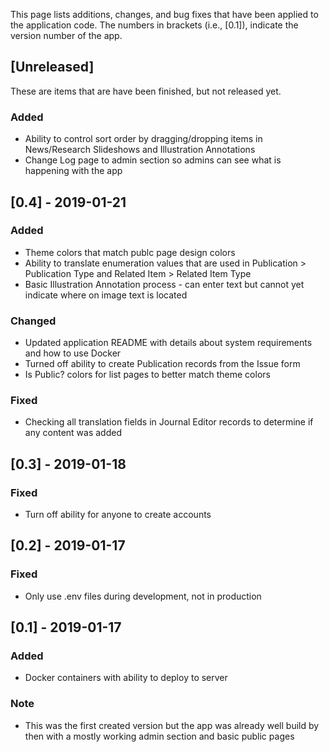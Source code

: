 This page lists additions, changes, and bug fixes that have been applied to the application code.
The numbers in brackets (i.e., [0.1]), indicate the version number of the app.

## [Unreleased]
These are items that are have been finished, but not released yet.
### Added
- Ability to control sort order by dragging/dropping items in News/Research Slideshows and Illustration Annotations
- Change Log page to admin section so admins can see what is happening with the app

## [0.4] - 2019-01-21
### Added
- Theme colors that match publc page design colors
- Ability to translate enumeration values that are used in Publication > Publication Type and Related Item > Related Item Type
- Basic Illustration Annotation process - can enter text but cannot yet indicate where on image text is located

### Changed
- Updated application README with details about system requirements and how to use Docker
- Turned off ability to create Publication records from the Issue form
- Is Public? colors for list pages to better match theme colors

### Fixed
- Checking all translation fields in Journal Editor records to determine if any content was added

## [0.3] - 2019-01-18
### Fixed
- Turn off ability for anyone to create accounts

## [0.2] - 2019-01-17
### Fixed
- Only use .env files during development, not in production

## [0.1] - 2019-01-17
### Added
- Docker containers with ability to deploy to server

### Note
- This was the first created version but the app was already well build by then with a mostly working admin section and basic public pages
